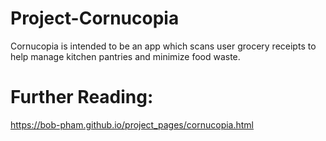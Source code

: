 # Project-Cornucopia

Cornucopia is intended to be an app which scans user grocery receipts to help manage kitchen pantries and minimize food waste.

# Further Reading:
https://bob-pham.github.io/project_pages/cornucopia.html

